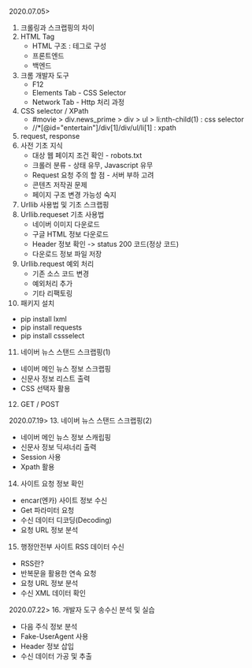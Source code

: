 2020.07.05>
1. 크롤링과 스크랩핑의 차이
2. HTML Tag
   - HTML 구조 : 테그로 구성
   - 프론트엔드
   - 백엔드
3. 크롬 개발자 도구
   - F12
   - Elements Tab - CSS Selector
   - Network Tab - Http 처리 과정
4. CSS selector / XPath
   - #movie > div.news_prime > div > ul > li:nth-child(1) : css selector
   - //*[@id="entertain"]/div[1]/div/ul/li[1] : xpath
5. request, response
6. 사전 기초 지식
   - 대상 웹 페이지 조건 확인 - robots.txt
   - 크롤러 분류 - 상태 유무, Javascript 유무
   - Request 요청 주의 할 점 - 서버 부하 고려
   - 콘텐츠 저작권 문제
   - 페이지 구조 변경 가능성 숙지
7. Urllib 사용법 및 기초 스크랩핑
8. Urllib.requeset 기초 사용법
   - 네이버 이미지 다운로드
   - 구글 HTML 정보 다운로드
   - Header 정보 확인 -> status 200 코드(정상 코드)
   - 다운로드 정보 파일 저장
9. Urllib.request 예외 처리
   - 기존 소스 코드 변경
   - 예외처리 추가
   - 기타 리팩토링
10. 패키지 설치
   - pip install lxml
   - pip install requests
   - pip install cssselect
11. 네이버 뉴스 스탠드 스크랩핑(1)
   - 네이버 메인 뉴스 정보 스크랩핑
   - 신문사 정보 리스트 출력
   - CSS 선택자 활용
12. GET / POST

2020.07.19>
13. 네이버 뉴스 스탠드 스크랩핑(2)
   - 네이버 메인 뉴스 정보 스캐립핑
   - 신문사 정보 딕셔너리 출력
   - Session 사용
   - Xpath 활용
14. 사이트 요청 정보 확인
   - encar(엔카) 사이트 정보 수신
   - Get 파라미터 요청
   - 수신 데이터 디코딩(Decoding)
   - 요청 URL 정보 분석
15. 행정안전부 사이트 RSS 데이터 수신
   - RSS란?
   - 반복문을 활용한 연속 요청
   - 요청 URL 정보 분석
   - 수신 XML 데이터 확인
   
2020.07.22>
16. 개발자 도구 송수신 분석 및 실습
   - 다음 주식 정보 분석
   - Fake-UserAgent 사용
   - Header 정보 삽입
   - 수신 데이터 가공 및 추출